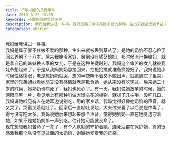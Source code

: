 ```yaml
---
title: 不敢相信的灵异事件
date: 2019-3-29 15:09
keywords: 不敢相信的灵异事件
description: 我妈给我讲过一件事。我妈是属于爹不疼娘不爱的那种，生出来就被丢到草丛了，是她的奶奶不忍心捡了回去养到了十八岁。后来我姥爷家穷，舅舅没有钱娶媳妇，那时候流行换媳妇，就是拿自己的妹妹换人家的女儿，于是在这种关键时刻，我妈这个命苦的女儿就被我姥爷
categories: sharing
---
```

<td class="t_f" id="postmessage_3338706">

我妈给我讲过一件事。<br/>
我妈是属于爹不疼娘不爱的那种，生出来就被丢到草丛了，是她的奶奶不忍心捡了回去养到了十八岁。后来我姥爷家穷，舅舅没有钱娶媳妇，那时候流行换媳妇，就是拿自己的妹妹换人家的女儿，于是在这种关键时刻，我妈这个命苦的女儿就被我姥爷想起来了，于是从我妈奶奶那接回来，拾掇拾掇就准备换媳妇了。我妈说她小时候性格懦弱，老是想奶奶就哭，想的半夜睡不着又不敢出声，就跑到院子里哭，家里的兄弟姐妹看她弱又没有感情就老是欺负她，她从来没有吃饱过。后来她二十岁的时候，她奶奶也病死了，我妈也死心了。有一天，我妈说她放羊的时候，饿的两眼乌黑一片，看见地上有那种叫做大馒头花的植物，就拔了几株嚼，没吃几口，我妈说她听见有人在她耳边说别吃，用的家乡话，我妈觉得好像她奶奶的声音，就又哭了，哭着哭着就吐了。回家后一直呕吐发烧，大夫过来看了以后说是中毒了，得亏没有吃太多。我妈说她后来想起来那个声音，觉得她奶奶一直在她身边守着她，如果不是她奶奶那一声别吃。估计她可能就没命了。<br/>
现在想想我妈苦命了一辈子，有个人默默的守护着她，连死后都在保护她，真的很感激我那个从没有见过面的太奶奶，谢谢她爱着我的母亲。</td>

